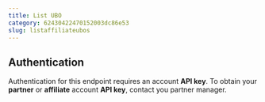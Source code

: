 ```yaml
---
title: List UBO
category: 62430422470152003dc86e53
slug: listaffiliateubos
---
```


## Authentication

Authentication for this endpoint requires an account **API key**. To obtain your **partner** or **affiliate** account **API key**, contact you partner manager.